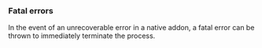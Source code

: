 ### Fatal errors

In the event of an unrecoverable error in a native addon, a fatal error can be
thrown to immediately terminate the process.
